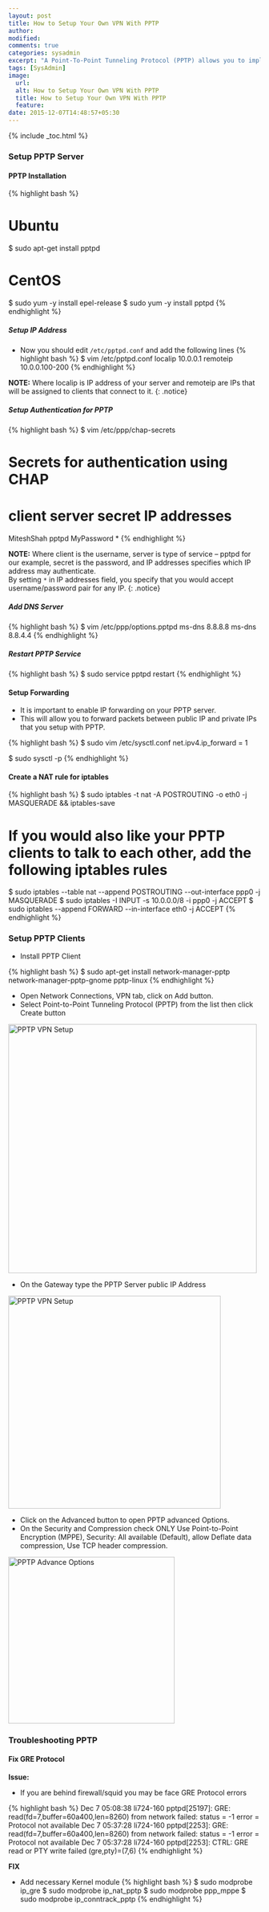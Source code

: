 ```yaml
---
layout: post
title: How to Setup Your Own VPN With PPTP
author:
modified:
comments: true
categories: sysadmin
excerpt: "A Point-To-Point Tunneling Protocol (PPTP) allows you to implement your own VPN very quickly, and is compatible with most mobile devices. Even though PPTP is less secure than OpenVPN, it is also faster and uses less CPU resources."
tags: [SysAdmin]
image:
  url:
  alt: How to Setup Your Own VPN With PPTP
  title: How to Setup Your Own VPN With PPTP
  feature:
date: 2015-12-07T14:48:57+05:30
---
```



{% include _toc.html %}

### Setup PPTP Server

#### PPTP Installation
{% highlight bash %}
# Ubuntu
$ sudo apt-get install pptpd
# CentOS
$ sudo yum -y install epel-release
$ sudo yum -y install pptpd
{% endhighlight %}

##### Setup IP Address
* Now you should edit `/etc/pptpd.conf` and add the following lines
{% highlight bash %}
$ vim /etc/pptpd.conf
localip 10.0.0.1
remoteip 10.0.0.100-200
{% endhighlight %}

**NOTE:** Where localip is IP address of your server and remoteip are IPs that will be assigned to clients that connect to it.
{: .notice}

##### Setup Authentication for PPTP
{% highlight bash %}
$ vim /etc/ppp/chap-secrets
# Secrets for authentication using CHAP
# client	server	secret			IP addresses
MiteshShah	pptpd	MyPassword		*
{% endhighlight %}

**NOTE:** Where client is the username, server is type of service – pptpd for our example, secret is the password, and IP addresses specifies which IP address may authenticate.<br>
By setting `*` in IP addresses field, you specify that you would accept username/password pair for any IP.
{: .notice}

##### Add DNS Server
{% highlight bash %}
$ vim /etc/ppp/options.pptpd
ms-dns 8.8.8.8
ms-dns 8.8.4.4
{% endhighlight %}

##### Restart PPTP Service
{% highlight bash %}
$ sudo service pptpd restart
{% endhighlight %}


#### Setup Forwarding
* It is important to enable IP forwarding on your PPTP server.
* This will allow you to forward packets between public IP and private IPs that you setup with PPTP.

{% highlight bash %}
$ sudo vim  /etc/sysctl.conf
net.ipv4.ip_forward = 1

$ sudo sysctl -p
{% endhighlight %}

#### Create a NAT rule for iptables

{% highlight bash %}
$ sudo iptables -t nat -A POSTROUTING -o eth0 -j MASQUERADE && iptables-save

# If you would also like your PPTP clients to talk to each other, add the following iptables rules
$ sudo iptables --table nat --append POSTROUTING --out-interface ppp0 -j MASQUERADE
$ sudo iptables -I INPUT -s 10.0.0.0/8 -i ppp0 -j ACCEPT
$ sudo iptables --append FORWARD --in-interface eth0 -j ACCEPT
{% endhighlight %}

### Setup PPTP Clients

* Install PPTP Client

{% highlight bash %}
$ sudo apt-get install network-manager-pptp network-manager-pptp-gnome pptp-linux
{% endhighlight %}

* Open Network Connections, VPN tab, click on Add button.
* Select Point-to-Point Tunneling Protocol (PPTP) from the list then click Create button

<img width="496" alt="PPTP VPN Setup" src="https://cloud.githubusercontent.com/assets/1223371/11624593/f29f553a-9cfa-11e5-98d8-3c676f615421.png">

* On the Gateway type the PPTP Server public IP Address

<img width="424" alt="PPTP VPN Setup" src="https://cloud.githubusercontent.com/assets/1223371/11624594/f2cd611e-9cfa-11e5-9c34-c1999d4833fc.png">

* Click on the Advanced button to open PPTP advanced Options.
* On the Security and Compression check ONLY Use Point-to-Point Encryption (MPPE), Security: All available (Default), allow Deflate data compression, Use TCP header compression.

<img width="332" alt="PPTP Advance Options" src="https://cloud.githubusercontent.com/assets/1223371/11624749/d6a7ad5e-9cfb-11e5-9f9a-cb4984b67df3.png">


### Troubleshooting PPTP

#### Fix GRE Protocol

**Issue:**

* If you are behind firewall/squid you may be face GRE Protocol errors

{% highlight bash %}
Dec  7 05:08:38 li724-160 pptpd[25197]: GRE: read(fd=7,buffer=60a400,len=8260) from network failed: status = -1 error = Protocol not available
Dec  7 05:37:28 li724-160 pptpd[2253]: GRE: read(fd=7,buffer=60a400,len=8260) from network failed: status = -1 error = Protocol not available
Dec  7 05:37:28 li724-160 pptpd[2253]: CTRL: GRE read or PTY write failed (gre,pty)=(7,6)
{% endhighlight %}

**FIX**

* Add necessary Kernel module
{% highlight bash %}
$ sudo modprobe ip_gre
$ sudo modprobe ip_nat_pptp
$ sudo modprobe ppp_mppe
$ sudo modprobe ip_conntrack_pptp
{% endhighlight %}
